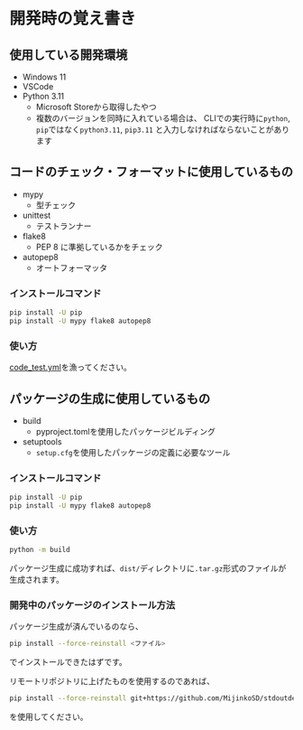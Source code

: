 # 開発時の覚え書き

## 使用している開発環境
- Windows 11
- VSCode
- Python 3.11
  - Microsoft Storeから取得したやつ
  - 複数のバージョンを同時に入れている場合は、
    CLIでの実行時に`python`, `pip`ではなく`python3.11`, `pip3.11`
    と入力しなければならないことがあります


## コードのチェック・フォーマットに使用しているもの
- mypy
  - 型チェック
- unittest
  - テストランナー
- flake8
  - PEP 8 に準拠しているかをチェック
- autopep8
  - オートフォーマッタ


### インストールコマンド

```bash
pip install -U pip
pip install -U mypy flake8 autopep8
```

### 使い方
[code_test.yml](/.github/workflows/code_test.yml)を漁ってください。


## パッケージの生成に使用しているもの
- build
  - pyproject.tomlを使用したパッケージビルディング
- setuptools
  - `setup.cfg`を使用したパッケージの定義に必要なツール


### インストールコマンド

```bash
pip install -U pip
pip install -U mypy flake8 autopep8
```

### 使い方
```bash
python -m build
```

パッケージ生成に成功すれば、`dist/`ディレクトリに`.tar.gz`形式のファイルが生成されます。


### 開発中のパッケージのインストール方法

パッケージ生成が済んでいるのなら、
```bash
pip install --force-reinstall <ファイル>
```
でインストールできたはずです。

リモートリポジトリに上げたものを使用するのであれば、
```bash
pip install --force-reinstall git+https://github.com/MijinkoSD/stdoutdeco.git@<ブランチ名>
```
を使用してください。
